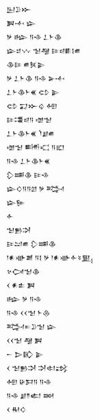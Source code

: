 <div class='block'>
<div class='line'>𒌨𒊒𒁍</div>
<div class='line'>𒀉𒋾 𒇽</div>
<div class='line'>𒃻 𒈗 𒀀𒈾 𒁇𒈨𒆠</div>
<div class='line'>𒇽𒄑𒉼 𒈠𒆷 𒄿𒁀𒀾𒋙𒌑</div>
<div class='line'>𒆠𒄿 𒌑𒍮𒉌</div>
<div class='line'>𒃻 𒁇𒈨𒆠 𒀀𒈾 𒅕𒋾</div>
<div class='line'>𒁇𒈨𒆠𒈨𒌍 𒌌 𒉌</div>
<div class='line'>𒌌 𒍑𒁍𒌒 𒅇</div>
<div class='line'>𒄿𒃮𒁀𒀀 𒌝𒈠</div>
<div class='line'>𒁇𒈨𒆠𒈨𒌍 𒇺𒋗𒌑</div>
<div class='line'>𒌝𒈠 𒌦𒄣 𒀀𒊬</div>
<div class='line'>𒀀𒈾 𒁇𒈨𒆠𒈨𒌍</div>
<div class='line'>𒁷𒌁𒆠 𒄿𒈾</div>
<div class='line'>𒇽𒄭𒀀𒀀𒇻 𒃻 𒅋</div>
<div class='line'>𒇽𒌉</div>
<div class='line'>𒅆</div>
<div class='line'>𒈠𒁖𒋫</div>
<div class='line'>𒄿𒁺𒌑 𒁷𒌁𒆠</div>
<div class='line'>𒁹𒀭𒀝𒋢 𒀀𒋙 𒃻 𒁹𒀭𒀝𒅆𒂟𒅅</div>
<div class='line'>𒆳𒉏𒈠𒆠</div>
<div class='line'>𒌋 𒀭𒉺 𒀉</div>
<div class='line'>𒈗 𒃻 𒀀𒈾</div>
<div class='line'>𒀀𒈾 𒌋𒌋𒈠 𒈨𒁲</div>
<div class='line'>𒅋𒋰𒊒𒈠 𒇽</div>
<div class='line'>𒌋𒌋𒈠 𒆷 𒀉</div>
<div class='line'>𒀸 𒆕𒃼 𒉌</div>
<div class='line'>𒌋 𒈠𒁖𒋫 𒋫𒊕𒃶</div>
<div class='line'>𒅇 𒄩𒁕𒀀 𒀀𒈾</div>
<div class='line'>𒀀𒈾 𒋗𒈫𒅗 𒇷</div>
<div class='line'>𒌋 𒊑𒄭</div>
</div>